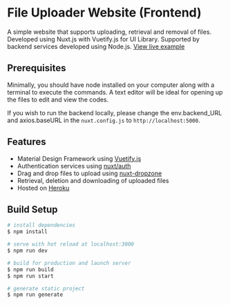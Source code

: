# File Uploader Website (Frontend)

A simple website that supports uploading, retrieval and removal of files.
Developed using Nuxt.js with Vuetify.js for UI Library. Supported by backend services developed using Node.js.
[View live example](https://file-uploader-frontend.herokuapp.com/)

## Prerequisites

Minimally, you should have node installed on your computer along with a terminal to execute the commands.
A text editor will be ideal for opening up the files to edit and view the codes.

If you wish to run the backend locally, please change the env.backend_URL and axios.baseURL in the `nuxt.config.js` to `http://localhost:5000`.

## Features

-   Material Design Framework using [Vuetify.js](https://vuetifyjs.com/)
-   Authentication services using [nuxt/auth](https://auth.nuxtjs.org/)
-   Drag and drop files to upload using [nuxt-dropzone](https://github.com/Etheryte/nuxt-dropzone)
-   Retrieval, deletion and downloading of uploaded files
-   Hosted on [Heroku](https://heroku.com)

## Build Setup

```bash
# install dependencies
$ npm install

# serve with hot reload at localhost:3000
$ npm run dev

# build for production and launch server
$ npm run build
$ npm run start

# generate static project
$ npm run generate
```

